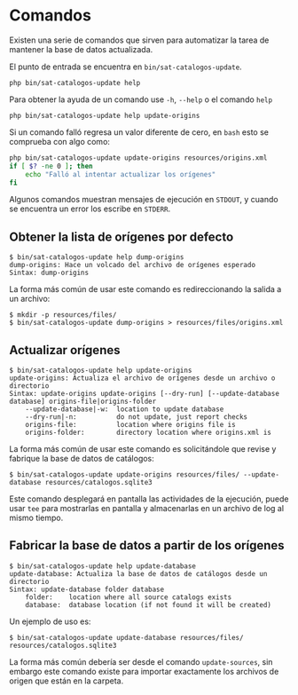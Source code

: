# Comandos

Existen una serie de comandos que sirven para automatizar la tarea de mantener la base de datos actualizada.

El punto de entrada se encuentra en `bin/sat-catalogos-update`.

```shell
php bin/sat-catalogos-update help
```

Para obtener la ayuda de un comando use `-h`, `--help` o el comando `help`

```shell
php bin/sat-catalogos-update help update-origins
```

Si un comando falló regresa un valor diferente de cero, en `bash` esto se comprueba con algo como:

```bash
php bin/sat-catalogos-update update-origins resources/origins.xml
if [ $? -ne 0 ]; then
    echo "Falló al intentar actualizar los orígenes"
fi
``` 

Algunos comandos muestran mensajes de ejecución en `STDOUT`,
y cuando se encuentra un error los escribe en `STDERR`. 


## Obtener la lista de orígenes por defecto

```shell
$ bin/sat-catalogos-update help dump-origins
dump-origins: Hace un volcado del archivo de orígenes esperado
Sintax: dump-origins
```

La forma más común de usar este comando es redireccionando la salida a un archivo:

```shell
$ mkdir -p resources/files/
$ bin/sat-catalogos-update dump-origins > resources/files/origins.xml
```


## Actualizar orígenes

```shell
$ bin/sat-catalogos-update help update-origins
update-origins: Actualiza el archivo de orígenes desde un archivo o directorio
Sintax: update-origins update-origins [--dry-run] [--update-database database] origins-file|origins-folder
    --update-database|-w:  location to update database
    --dry-run|-n:          do not update, just report checks
    origins-file:          location where origins file is
    origins-folder:        directory location where origins.xml is
```

La forma más común de usar este comando es solicitándole que revise y fabrique la base de datos de catálogos:
 
```shell
$ bin/sat-catalogos-update update-origins resources/files/ --update-database resources/catalogos.sqlite3
```

Este comando desplegará en pantalla las actividades de la ejecución, puede usar `tee` para mostrarlas en pantalla
y almacenarlas en un archivo de log al mismo tiempo.


## Fabricar la base de datos a partir de los orígenes

```shell
$ bin/sat-catalogos-update help update-database
update-database: Actualiza la base de datos de catálogos desde un directorio
Sintax: update-database folder database
    folder:    location where all source catalogs exists
    database:  database location (if not found it will be created)
```

Un ejemplo de uso es:

```shell
$ bin/sat-catalogos-update update-database resources/files/ resources/catalogos.sqlite3
```

La forma más común debería ser desde el comando `update-sources`, sin embargo este comando existe
para importar exactamente los archivos de origen que están en la carpeta.
